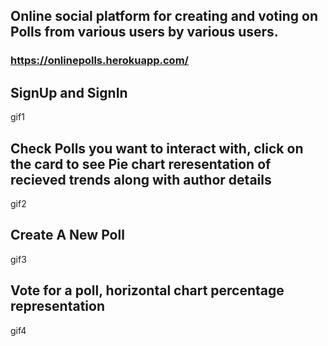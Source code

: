 
## Online social platform for creating and voting on Polls from various users by various users.

### https://onlinepolls.herokuapp.com/

## SignUp and SignIn

gif1

## Check Polls you want to interact with, click on the card to see Pie chart reresentation of recieved trends along with author details

gif2

## Create A New Poll

gif3

## Vote for a poll, horizontal chart percentage representation

gif4
